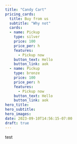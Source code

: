 ```yaml
---
title: "Candy Cart"
pricing_cards:
  title: Buy from us
  subtitle: "Why not"
  cards:
  - name: Pickup
    type: silver
    price: 100
    price_per: h
    features:
      - Pickup now
    button_text: Hello
    button_link: aok
  - name: Pickup
    type: bronze
    price: 100
    price_per: h
    features:
      - Pickup now
    button_text: Hello
    button_link: aok
hero_title: 
hero_subtitle:
hero_images:
date: 2023-09-10T14:56:15-07:00
draft: true
---
```


test